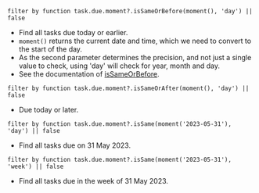 <!-- placeholder to force blank line before included text -->


```text
filter by function task.due.moment?.isSameOrBefore(moment(), 'day') || false
```

- Find all tasks due today or earlier.
- `moment()` returns the current date and time, which we need to convert to the start of the day.
- As the second parameter determines the precision, and not just a single value to check, using 'day' will check for year, month and day.
- See the documentation of [isSameOrBefore](https://momentjscom.readthedocs.io/en/latest/moment/05-query/04-is-same-or-before/).

```text
filter by function task.due.moment?.isSameOrAfter(moment(), 'day') || false
```

- Due today or later.

```text
filter by function task.due.moment?.isSame(moment('2023-05-31'), 'day') || false
```

- Find all tasks due on 31 May 2023.

```text
filter by function task.due.moment?.isSame(moment('2023-05-31'), 'week') || false
```

- Find all tasks due in the week of 31 May 2023.


<!-- placeholder to force blank line after included text -->
